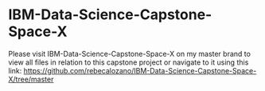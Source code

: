 # IBM-Data-Science-Capstone-Space-X

Please visit IBM-Data-Science-Capstone-Space-X on my master brand to view all files in relation to this capstone project or navigate to it using this link: https://github.com/rebecalozano/IBM-Data-Science-Capstone-Space-X/tree/master
